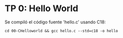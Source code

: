# TP 0: Hello World

Se compiló el código fuente 'hello.c' usando C18:

`cd 00-CHelloworld && gcc hello.c --std=c18 -o hello`